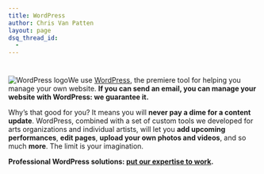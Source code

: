 ```yaml
---
title: WordPress
author: Chris Van Patten
layout: page
dsq_thread_id:
  - 
---
```

# 

![WordPress logo][1]We use [WordPress][2], the premiere tool for helping you manage your own website. **If you can send an email, you can manage your website with WordPress: we guarantee it.**

 [1]: http://static.vanpattenmedia.com/content/uploads/2012/01/wplogo-300x192.png "WordPress logo"
 [2]: http://www.wordpress.org/

Why’s that good for you? It means you will **never pay a dime for a content update**. WordPress, combined with a set of custom tools we developed for arts organizations and individual artists, will let you **add upcoming performances**, **edit pages**, **upload your own photos and videos**, and so much **more**. The limit is your imagination.

**Professional WordPress solutions: [put our expertise to work][3].**

 [3]: http://www.vanpattenmedia.com/contact/ "Contact Us"